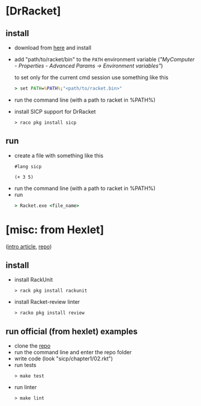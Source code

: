 # [DrRacket]

## install
- download from [here](https://download.racket-lang.org/) and install
- add "path/to/racket/bin" to the `PATH` environment variable
  (_"MyComputer - Properties - Advanced Params -> Environment variables"_)

  to set only for the current cmd session use something like this
  ```cmd
  > set PATH=%PATH%;"<path/to/racket.bin>"
  ```
- run the command line (with a path to racket in %PATH%)
- install SICP support for DrRacket
  ```
  > raco pkg install sicp
  ```

## run
- create a file with something like this
  ```
  #lang sicp
  
  (+ 3 5)
  ```
- run the command line (with a path to racket in %PATH%)
- run
  ```cmd
  > Racket.exe <file_name>
  ```


# [misc: from Hexlet]
([intro article](https://guides.hexlet.io/ru/how-to-learn-sicp/), [repo](https://github.com/hexlet-boilerplates/sicp-racket))

## install
- install RackUnit
  ```
  > rack pkg install rackunit
  ```
- install Racket-review linter
  ```
  > racko pkg install review
  ```

## run official (from hexlet) examples
- clone the [repo](https://github.com/hexlet-boilerplates/sicp-racket)
- run the command line and enter the repo folder
- write code (look "sicp/chapter1/02.rkt")
- run tests
  ```
  > make test
  ```
- run linter
  ```
  > make lint
  ```
